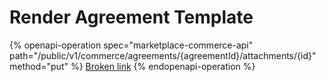 # Render Agreement Template

{% openapi-operation spec="marketplace-commerce-api" path="/public/v1/commerce/agreements/{agreementId}/attachments/{id}" method="put" %}
[Broken link](broken-reference)
{% endopenapi-operation %}
